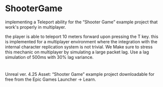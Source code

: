 # ShooterGame
 implementing a Teleport ability for the “Shooter Game” example project that work's properly in multiplayer. 
 
the player is able to teleport 10 meters forward upon pressing the T key. this is implemented for a multiplayer environment where the integration with the internal character replication system is not trivial. We Make sure to stress this mechanic on multiplayer by simulating a large packet lag. Use a lag simulation of 500ms with 30% lag variance. 

#
Unreal ver. 4.25
Asset: “Shooter Game” example project downloadable for free from the Epic Games Launcher -> Learn.
